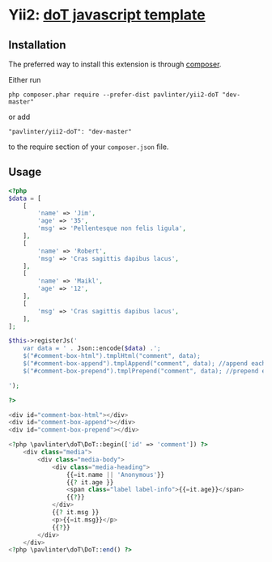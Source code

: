 Yii2: [doT javascript template](http://olado.github.io/doT/index.html)
=============================

Installation
-----------------------
The preferred way to install this extension is through [composer](http://getcomposer.org/download/).

Either run

```
php composer.phar require --prefer-dist pavlinter/yii2-doT "dev-master"
```

or add

```
"pavlinter/yii2-doT": "dev-master"
```

to the require section of your `composer.json` file.

Usage
-----------------------
```php
<?php
$data = [
    [
        'name' => 'Jim',
        'age' => '35',
        'msg' => 'Pellentesque non felis ligula',
    ],
    [
        'name' => 'Robert',
        'msg' => 'Cras sagittis dapibus lacus',
    ],
    [
        'name' => 'Maikl',
        'age' => '12',
    ],
    [
        'msg' => 'Cras sagittis dapibus lacus',
    ],
];

$this->registerJs('
    var data = ' . Json::encode($data) .';
    $("#comment-box-html").tmplHtml("comment", data);
    $("#comment-box-append").tmplAppend("comment", data); //append each
    $("#comment-box-prepend").tmplPrepend("comment", data); //prepend each

');

?>

<div id="comment-box-html"></div>
<div id="comment-box-append"></div>
<div id="comment-box-prepend"></div>

<?php \pavlinter\doT\DoT::begin(['id' => 'comment']) ?>
    <div class="media">
        <div class="media-body">
            <div class="media-heading">
                {{=it.name || 'Anonymous'}}
                {{? it.age }}
                <span class="label label-info">{{=it.age}}</span>
                {{?}}
            </div>
            {{? it.msg }}
            <p>{{=it.msg}}</p>
            {{?}}
        </div>
    </div>
<?php \pavlinter\doT\DoT::end() ?>
```